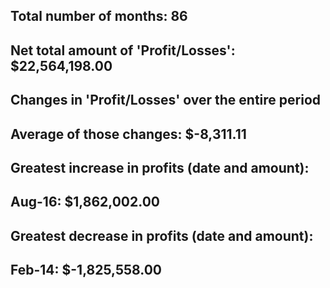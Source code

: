 
Total number of months: 86
-------------------------
Net total amount of 'Profit/Losses': $22,564,198.00
-------------------------
Changes in 'Profit/Losses' over the entire period
-------------------------
Average of those changes: $-8,311.11
-------------------------
Greatest increase in profits (date and amount):
-------------------------
Aug-16: $1,862,002.00
-------------------------
Greatest decrease in profits (date and amount):
-------------------------
Feb-14: $-1,825,558.00
-------------------------